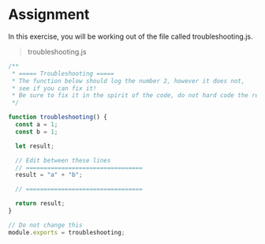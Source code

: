 # Assignment

In this exercise, you will be working out of the file called troubleshooting.js.

> troubleshooting.js

```javascript
/**
 * ===== Troubleshooting =====
 * The function below should log the number 2, however it does not,
 * see if you can fix it!
 * Be sure to fix it in the spirit of the code, do not hard code the result.
 */

function troubleshooting() {
  const a = 1;
  const b = 1;

  let result;

  // Edit between these lines
  // =================================
  result = "a" + "b";

  // =================================

  return result;
}

// Do not change this
module.exports = troubleshooting;
```

